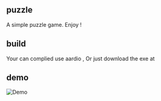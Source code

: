 ## puzzle
A simple puzzle game. Enjoy !

## build
Your can complied use aardio , Or just download the exe at 

## demo
![Demo](https://github.com/hook747/puzzle/raw/master/dist/demo.gif)
